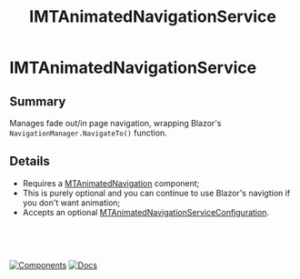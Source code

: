 ﻿---
uid: S.IMTAnimatedNavigationService
title: IMTAnimatedNavigationService
---
# IMTAnimatedNavigationService

## Summary

Manages fade out/in page navigation, wrapping Blazor's `NavigationManager.NavigateTo()` function.

## Details

- Requires a [MTAnimatedNavigation](xref:C.MTAnimatedNavigation) component;
- This is purely optional and you can continue to use Blazor's navigtion if you don't want animation;
- Accepts an optional [MTAnimatedNavigationServiceConfiguration](xref:BlazorMdc.MTAnimatedServiceConfiguration).

&nbsp;

&nbsp;

[![Components](https://img.shields.io/static/v1?label=See&message=Services&color=purple)](xref:A.Services)
[![Docs](https://img.shields.io/static/v1?label=API%20Documentation&message=IMTAnimatedNavigationService&color=brightgreen)](xref:BlazorMdc.IMTAnimatedNavigationService)
